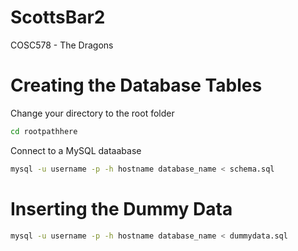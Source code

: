 # ScottsBar2
COSC578 - The Dragons


# Creating the Database Tables

Change your directory to the root folder
```bash
cd rootpathhere
```

Connect to a MySQL dataabase
```bash
mysql -u username -p -h hostname database_name < schema.sql
```

# Inserting the Dummy Data
```bash
mysql -u username -p -h hostname database_name < dummydata.sql
```
